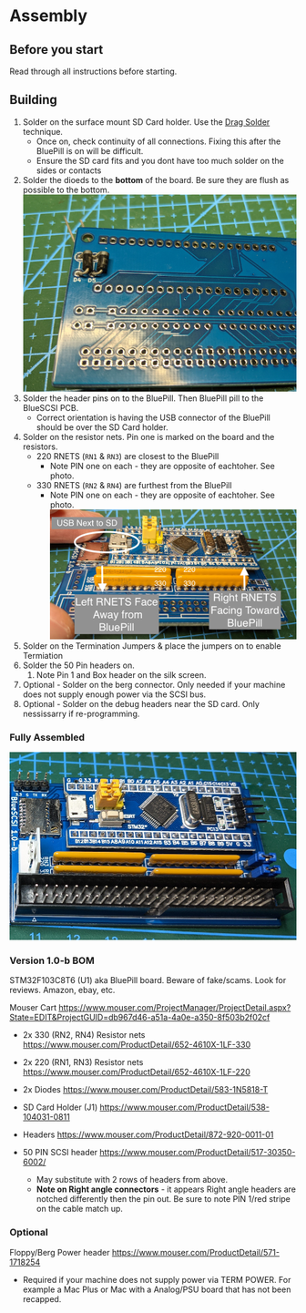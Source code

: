 # Assembly

## Before you start

Read through all instructions before starting.

## Building

1. Solder on the surface mount SD Card holder. Use the [Drag Solder](https://youtu.be/Z_KL4fWOMug) technique.
    - Once on, check continuity of all connections. Fixing this after the BluePill is on will be difficult.
    - Ensure the SD card fits and you dont have too much solder on the sides or contacts
2. Solder the dioeds to the **bottom** of the board. Be sure they are flush as possible to the bottom.
![Diode Orientation](images/diodes.png)
3. Solder the header pins on to the BluePill. Then BluePill pill to the BlueSCSI PCB.
    - Correct orientation is having the USB connector of the BluePill should be over the SD Card holder.
4. Solder on the resistor nets. Pin one is marked on the board and the resistors.
   - 220 RNETS (`RN1` & `RN3`) are closest to the BluePill
     - Note PIN one on each - they are opposite of eachtoher. See photo.
   - 330 RNETS (`RN2` & `RN4`) are furthest from the BluePill
     - Note PIN one on each - they are opposite of eachtoher. See photo.
![Orientation RNETs and BluePill](images/orientation.png)
5. Solder on the Termination Jumpers & place the jumpers on to enable Termiation
6. Solder the 50 Pin headers on.
   1. Note Pin 1 and Box header on the silk screen.
7. Optional - Solder on the berg connector. Only needed if your machine does not supply enough power via the SCSI bus.
8. Optional - Solder on the debug headers near the SD card. Only nessissarry if re-programming.

### Fully Assembled
![Fully Assembled](images/assembled.png)

### Version 1.0-b BOM

STM32F103C8T6 (U1) aka BluePill board. Beware of fake/scams. Look for reviews. Amazon, ebay, etc.

Mouser Cart https://www.mouser.com/ProjectManager/ProjectDetail.aspx?State=EDIT&ProjectGUID=db967d46-a51a-4a0e-a350-8f503b2f02cf

* 2x 330 (RN2, RN4) Resistor nets https://www.mouser.com/ProductDetail/652-4610X-1LF-330

* 2x 220 (RN1, RN3) Resistor nets https://www.mouser.com/ProductDetail/652-4610X-1LF-220

* 2x Diodes https://www.mouser.com/ProductDetail/583-1N5818-T

* SD Card Holder (J1)  https://www.mouser.com/ProductDetail/538-104031-0811

* Headers https://www.mouser.com/ProductDetail/872-920-0011-01

* 50 PIN SCSI header https://www.mouser.com/ProductDetail/517-30350-6002/
  - May substitute with 2 rows of headers from above.
  - **Note on Right angle connectors** - it appears Right angle headers are notched differently then the pin out. Be sure to note PIN 1/red stripe on the cable match up.

### Optional

Floppy/Berg Power header https://www.mouser.com/ProductDetail/571-1718254
  - Required if your machine does not supply power via TERM POWER. For example a Mac Plus or Mac with a Analog/PSU board that has not been recapped.
